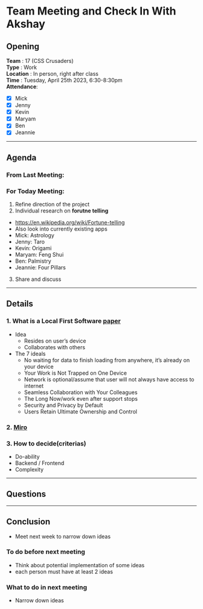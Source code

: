 # Team Meeting and Check In With Akshay 

## Opening 
**Team** : 17 (CSS Crusaders) <br>
**Type** : Work  <br>
**Location** : In person, right after class <br>
**Time** : Tuesday, April 25th 2023, 6:30-8:30pm <br>
**Attendance**: 
- [X] Mick
- [X] Jenny
- [X] Kevin
- [X] Maryam
- [X] Ben
- [X] Jeannie

---
## Agenda

### From Last Meeting: 

### For Today Meeting:
1. Refine direction of the project
2. Individual research on **forutne telling**
  - https://en.wikipedia.org/wiki/Fortune-telling 
  - Also look into currently existing apps
  - Mick: Astrology
  - Jenny: Taro
  - Kevin: Origami
  - Maryam: Feng Shui
  - Ben: Palmistry
  - Jeannie: Four Pillars
3. Share and discuss

---

## Details

### 1. What is a Local First Software [paper](https://drive.google.com/file/d/1jpkG1vuOajSDnkMmL_lzNaG_xDxAmTy8/view)
  - Idea
    - Resides on user’s device
    - Collaborates with others
  - The 7 ideals
    - No waiting for data to finish loading from anywhere, it’s already on your device
    - Your Work is Not Trapped on One Device
    - Network is optional/assume that user will not always have access to internet
    - Seamless Collaboration with Your Colleagues
    - The Long Now/work even after support stops
    - Security and Privacy by Default
    - Users Retain Ultimate Ownership and Control
### 2. [Miro](https://miro.com/app/board/uXjVMPWD12Y=/)
### 3. How to decide(criterias)
  - Do-ability
  - Backend / Frontend
  - Complexity
---
## Questions

---
## Conclusion 
- Meet next week to narrow down ideas

### To do before next meeting
- Think about potential implementation of some ideas
- each person must have at least 2 ideas 

### What to do in next meeting 
- Narrow down ideas
